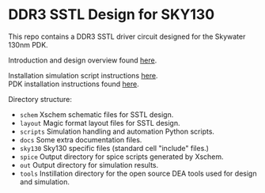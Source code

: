 # DDR3 SSTL Design for SKY130

This repo contains a DDR3 SSTL driver circuit designed for the Skywater 130nm PDK.

Introduction and design overview found [here](docs/SSTL_design.pdf).

Installation simulation script instructions [here](docs/simulation_scripts.md).   
PDK installation instructions found [here](docs/pdk_installation.md).

Directory structure:
* `schem`   Xschem schematic files for SSTL design.
* `layout`  Magic format layout files for SSTL design.
* `scripts` Simulation handling and automation Python scripts.
* `docs`    Some extra documentation files.
* `sky130`  Sky130 specific files (standard cell "include" files.)
* `spice`   Output directory for spice scripts generated by Xschem.
* `out`     Output directory for simulation results.
* `tools`   Instillation directory for the open source DEA tools used for design and simulation.

